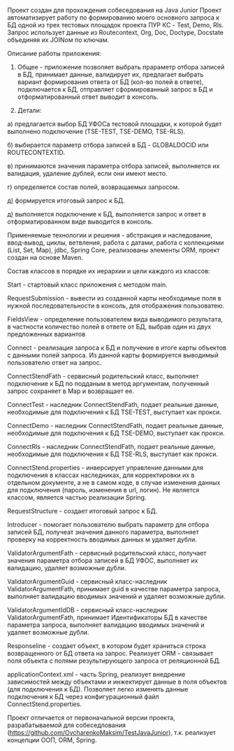  Проект создан для прохождения собеседования на Java Junior
 Проект автоматизирует работу по формированию моего основного запроса к БД одной из трех тестовых площадок проекта ПУР КС - Test, Demo, Rls.
 Запрос использует данные из Routecontext, Org, Doc, Doctype, Docstate объединяя их JOINом по ключам. 

 Описание работы приложения:
 1. Общее - приложение позволяет выбрать прараметр отбора записей в БД, принимает данные, валидирует их, предлагает выбрать вариант формирования ответа от БД (кол-во полей в ответе), подключается к БД, отправляет сформированный запрос в БД и отформатированный ответ выводит в консоль.

 2. Детали: 
 
а) предлагается выбор БД УФОСа тестовой площадки, к которой будет выполнено подключение (TSE-TEST, TSE-DEMO, TSE-RLS).

б) выбирается параметр отбора записей в БД - GLOBALDOCID или ROUTECONTEXTID.

в) принимаются значения параметра отбора записей, выполняется их валидация, удаление дублей, если они имеют место.

г) определяется состав полей, возвращаемых запросом.

д) формируется итоговый запрос к БД.

д) выполняется подключение к БД, выполняется запрос и ответ в отформатированном виде выводится в консоль.

 Применяемые технологии и решения - абстракция и наследование, ввод-вывод, циклы, ветвления, работа с датами, работа с коллекциями (List, Set, Map), jdbc, Spring Core, реализованы элементы ORM, проект создан на основе Maven.

 Состав классов в порядке их иерархии и цели каждого из классов:
 
 Start - стартовый класс приложения с методом main.

 RequestSubmission - вывести из созданной карты необходимые поля в нужной последовательности в консоль, для отображения пользоватею.    
   
 FieldsView - определение пользователем вида выводимого результата, в частности количество полей в ответе от БД, выбрав один из двух предложенных вариантов
	  
 Connect - реализация запроса к БД и получение в итоге карты объектов с данными полей запроса. Из данной карты формируется выводимый пользователю ответ на запрос.  
	  
ConnectStendFath - сервисный родительский класс, выполняет подключение к БД по подданым в метод аргументам, полученный запрос сохраняет в Map и возвращает ее.

   ConnectTest - наследник ConnectStendFath, подает реальные данные, необходимые для подключения к БД TSE-TEST, выступает как прокси.
   
   ConnectDemo - наследник ConnectStendFath, подает реальные данные, необходимые для подключения к БД TSE-DEMO, выступает как прокси.
   
   ConnectRls - наследник ConnectStendFath, подает реальные данные, необходимые для подключения к БД TSE-RLS, выступает как прокси.	
		     
   ConnectStend.properties - инверсирует управление данными для подключения в классах наследниках, для корректировки их в отдельном документе, а не в самом коде, в случае изменения данных для подключения (пароль, изменения в url, логин). Не является классом, является частью реализации Spring. 
			       
RequestStructure - создает итоговый запрос к БД.	
		
Introducer - помогает пользователю выбрать параметр для отбора записей БД, получеат значения данного параметра, выполняет проверку на корректность вводимых данных м удаляет дубли.			
		      
ValidatorArgumentFath - сервисный родительский класс, получает значения параметра отбора записей в БД УФОС, выполняет их валидацию, удаляет возможные дубли.	

   ValidatorArgumentGuid - сервисный класс-наследник ValidatorArgumentFath, принимает guid в качестве параметра запроса, выполняет валидацию вводимых значений и удаляет возможные дубли.
	   
   ValidatorArgumentIdDB - сервисный класс-наследник ValidatorArgumentFath, принимает Идентификаторы БД в качестве параметра запроса, выполняет валидацию вводимых значений и удаляет возможные дубли.	
				  
Responseline - создает объект, в котором будет храниться строка возвращенного от БД ответа на запрос. Реализует ORM - связывает поля объекта с полями результирующего запроса от реляционной БД.
			
applicationContext.xml - часть Spring, реализует внедрение зависимостей между объектами и инжектирует данные в поля объектов (для подключения к БД). Позволяет легко изменять данные подключения к БД через конфигурационный файл ConnectStend.properties.

 Проект отличается от первоначальной версии проекта, разрабатываемой для собеседлования (https://github.com/OvcharenkoMaksim/TestJavaJunior), т.к. реализует концепции ООП, ORM, Spring.
